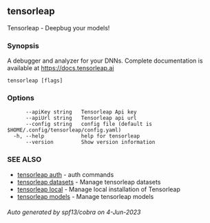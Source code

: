 ## tensorleap

Tensorleap - Deepbug your models!

### Synopsis

A debugger and analyzer for your DNNs.
Complete documentation is available at https://docs.tensorleap.ai

```
tensorleap [flags]
```

### Options

```
      --apiKey string   Tensorleap Api key
      --apiUrl string   Tensorleap api url
      --config string   config file (default is $HOME/.config/tensorleap/config.yaml)
  -h, --help            help for tensorleap
      --version         Show version information
```

### SEE ALSO

* [tensorleap auth](tensorleap_auth.md)	 - auth commands
* [tensorleap datasets](tensorleap_datasets.md)	 - Manage tensorleap datasets
* [tensorleap local](tensorleap_local.md)	 - Manage local installation of Tensorleap
* [tensorleap models](tensorleap_models.md)	 - Manage tensorleap models

###### Auto generated by spf13/cobra on 4-Jun-2023
